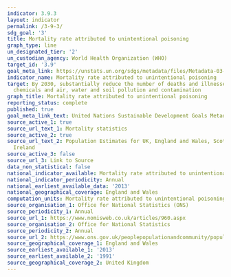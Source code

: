 ```yaml
---
indicator: 3.9.3
layout: indicator
permalink: /3-9-3/
sdg_goal: '3'
title: Mortality rate attributed to unintentional poisoning
graph_type: line
un_designated_tier: '2'
un_custodian_agency: World Health Organization (WHO)
target_id: '3.9'
goal_meta_link: https://unstats.un.org/sdgs/metadata/files/Metadata-03-09-03.pdf
indicator_name: Mortality rate attributed to unintentional poisoning
target: By 2030, substantially reduce the number of deaths and illnesses from hazardous
  chemicals and air, water and soil pollution and contamination
graph_title: Mortality rate attributed to unintentional poisoning
reporting_status: complete
published: true
goal_meta_link_text: United Nations Sustainable Development Goals Metadata (pdf 213kB)
source_active_1: true
source_url_text_1: Mortality statistics
source_active_2: true
source_url_text_2: Population Estimates for UK, England and Wales, Scotland and Northern
  Ireland
source_active_3: false
source_url_3: Link to Source
data_non_statistical: false
national_indicator_available: Mortality rate attributed to unintentional poisoning
national_indicator_periodicity: Annual
national_earliest_available_data: '2013'
national_geographical_coverage: England and Wales
computation_units: Mortality rate attributed to unintentional poisoning
source_organisation_1: Office for National Statistics (ONS)
source_periodicity_1: Annual
source_url_1: https://www.nomisweb.co.uk/articles/960.aspx
source_organisation_2: Office for National Statistics
source_periodicity_2: Annual
source_url_2: https://www.ons.gov.uk/peoplepopulationandcommunity/populationandmigration/populationestimates/datasets/populationestimatesforukenglandandwalesscotlandandnorthernireland
source_geographical_coverage_1: England and Wales
source_earliest_available_1: '2013'
source_earliest_available_2: '1991'
source_geographical_coverage_2: United Kingdom
---
```

